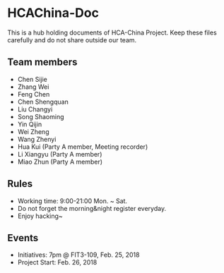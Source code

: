 # HCAChina-Doc
This is a hub holding documents of HCA-China Project. Keep these files carefully and do not share outside our team.

## Team members
- Chen Sijie
- Zhang Wei
- Feng Chen
- Chen Shengquan
- Liu Changyi
- Song Shaoming
- Yin Qijin
- Wei Zheng
- Wang Zhenyi
- Hua Kui (Party A member, Meeting recorder)
- Li Xiangyu (Party A member)
- Miao Zhun (Party A member)

## Rules
- Working time: 9:00-21:00 Mon. ~ Sat.
- Do not forget the morning&night register everyday.
- Enjoy hacking~

## Events 
- Initiatives: 7pm @ FIT3-109, Feb. 25, 2018
- Project Start: Feb. 26, 2018


